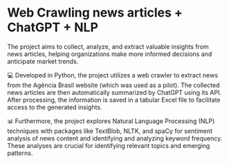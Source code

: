 # Web Crawling news articles + ChatGPT + NLP

The project aims to collect, analyze, and extract valuable insights from news articles, helping organizations make more informed decisions and anticipate market trends.

💻 Developed in Python, the project utilizes a web crawler to extract news from the Agência Brasil website (which was used as a pilot). The collected news articles are then automatically summarized by ChatGPT using its API. After processing, the information is saved in a tabular Excel file to facilitate access to the generated insights.

📊 Furthermore, the project explores Natural Language Processing (NLP) techniques with packages like TextBlob, NLTK, and spaCy for sentiment analysis of news content and identifying and analyzing keyword frequency. These analyses are crucial for identifying relevant topics and emerging patterns.
